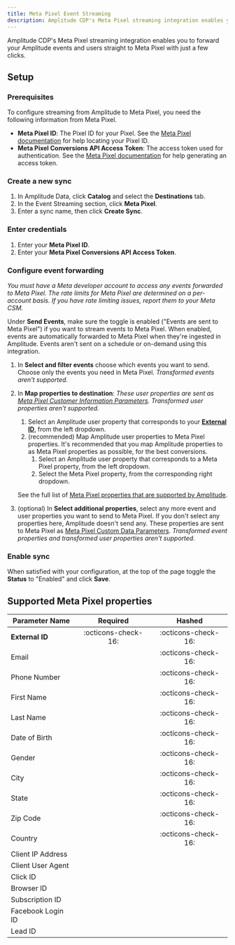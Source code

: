```yaml
---
title: Meta Pixel Event Streaming
description: Amplitude CDP's Meta Pixel streaming integration enables you to forward your Amplitude events and users straight to Meta Pixel with just a few clicks.
---
```


Amplitude CDP's Meta Pixel streaming integration enables you to forward your Amplitude events and users straight to Meta Pixel with just a few clicks.

## Setup

### Prerequisites

To configure streaming from Amplitude to Meta Pixel, you need the following information from Meta Pixel.

- **Meta Pixel ID**: The Pixel ID for your Pixel. See the [Meta Pixel documentation](https://developers.facebook.com/docs/marketing-api/conversions-api/get-started/#pixel-id) for help locating your Pixel ID.
- **Meta Pixel Conversions API Access Token**: The access token used for authentication. See the [Meta Pixel documentation](https://developers.facebook.com/docs/marketing-api/conversions-api/get-started/#access-token) for help generating an access token.

### Create a new sync

1. In Amplitude Data, click **Catalog** and select the **Destinations** tab.
2. In the Event Streaming section, click **Meta Pixel**.
3. Enter a sync name, then click **Create Sync**.

### Enter credentials

1. Enter your **Meta Pixel ID**.
2. Enter your **Meta Pixel Conversions API Access Token**.

### Configure event forwarding

_You must have a Meta developer account to access any events forwarded to Meta Pixel. The rate limits for Meta Pixel are determined on a per-account basis. If you have rate limiting issues, report them to your Meta CSM._

Under **Send Events**, make sure the toggle is enabled ("Events are sent to Meta Pixel") if you want to stream events to Meta Pixel. When enabled, events are automatically forwarded to Meta Pixel when they're ingested in Amplitude. Events aren't sent on a schedule or on-demand using this integration. 

1. In **Select and filter events** choose which events you want to send. Choose only the events you need in Meta Pixel. _Transformed events aren't supported._

2. In **Map properties to destination**:
    _These user properties are sent as [Meta Pixel Customer Information Parameters](https://developers.facebook.com/docs/marketing-api/conversions-api/parameters/customer-information-parameters/). Transformed user properties aren't supported._

    1. Select an Amplitude user property that corresponds to your [**External ID**](https://developers.facebook.com/docs/marketing-api/conversions-api/parameters/external-id/), from the left dropdown.
    2. (recommended) Map Amplitude user properties to Meta Pixel properties. It's recommended that you map Amplitude properties to as Meta Pixel properties as possible, for the best conversions.
        1. Select an Amplitude user property that corresponds to a Meta Pixel property, from the left dropdown.
        2. Select the Meta Pixel property, from the corresponding right dropdown.

    See the full list of [Meta Pixel properties that are supported by Amplitude](#supported-meta-pixel-properties).

3. (optional) In **Select additional properties**, select any more event and user properties you want to send to Meta Pixel. If you don't select any properties here, Amplitude doesn't send any. These properties are sent to Meta Pixel as [Meta Pixel Custom Data Parameters](https://developers.facebook.com/docs/marketing-api/conversions-api/parameters/custom-data). _Transformed event properties and transformed user properties aren't supported._

### Enable sync

When satisfied with your configuration, at the top of the page toggle the **Status** to "Enabled" and click **Save**.

## Supported Meta Pixel properties

| Parameter Name    | Required              | Hashed                |
|-------------------|:---------------------:|:---------------------:|
| **External ID**   | :octicons-check-16:   | :octicons-check-16:   |
| Email             |                       | :octicons-check-16:   |
| Phone Number      |                       | :octicons-check-16:   |
| First Name        |                       | :octicons-check-16:   |
| Last Name         |                       | :octicons-check-16:   |
| Date of Birth     |                       | :octicons-check-16:   |
| Gender            |                       | :octicons-check-16:   |
| City              |                       | :octicons-check-16:   |
| State             |                       | :octicons-check-16:   |
| Zip Code          |                       | :octicons-check-16:   |
| Country           |                       | :octicons-check-16:   |
| Client IP Address |                       |                       |
| Client User Agent |                       |                       |
| Click ID          |                       |                       |
| Browser ID        |                       |                       |
| Subscription ID   |                       |                       |
| Facebook Login ID |                       |                       |
| Lead ID           |                       |                       |
